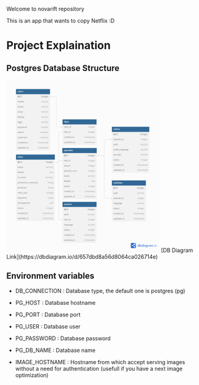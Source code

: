 Welcome to novarift repository

This is an app that wants to copy Netflix :D

# Project Explaination

## Postgres Database Structure
<img src="resources/database_schema.png" alt="drawing" width="400"/>
[DB Diagram Link](https://dbdiagram.io/d/657dbd8a56d8064ca026714e)


## Environment variables
 - DB_CONNECTION : Database type, the default one is postgres (pg)
 - PG_HOST : Database hostname
 - PG_PORT : Database port
 - PG_USER : Database user
 - PG_PASSWORD : Database password
 - PG_DB_NAME : Database name


 - IMAGE_HOSTNAME : Hostname from which accept serving images without a need for authentication (usefull if you have a next image optimization)